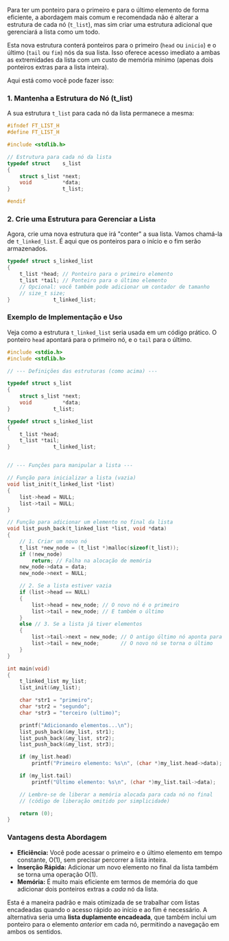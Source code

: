 Para ter um ponteiro para o primeiro e para o último elemento de forma eficiente, a abordagem mais comum e recomendada não é alterar a estrutura de cada nó (`t_list`), mas sim criar uma estrutura adicional que gerenciará a lista como um todo.

Esta nova estrutura conterá ponteiros para o primeiro (`head` ou `inicio`) e o último (`tail` ou `fim`) nós da sua lista. Isso oferece acesso imediato a ambas as extremidades da lista com um custo de memória mínimo (apenas dois ponteiros extras para a lista inteira).

Aqui está como você pode fazer isso:

### 1. Mantenha a Estrutura do Nó (t_list)

A sua estrutura `t_list` para cada nó da lista permanece a mesma:

```c
#ifndef FT_LIST_H
#define FT_LIST_H

#include <stdlib.h>

// Estrutura para cada nó da lista
typedef struct    s_list
{
    struct s_list *next;
    void          *data;
}                 t_list;

#endif
```

### 2. Crie uma Estrutura para Gerenciar a Lista

Agora, crie uma nova estrutura que irá "conter" a sua lista. Vamos chamá-la de `t_linked_list`. É aqui que os ponteiros para o início e o fim serão armazenados.

```c
typedef struct s_linked_list
{
    t_list *head; // Ponteiro para o primeiro elemento
    t_list *tail; // Ponteiro para o último elemento
    // Opcional: você também pode adicionar um contador de tamanho
    // size_t size;
}              t_linked_list;
```

### Exemplo de Implementação e Uso

Veja como a estrutura `t_linked_list` seria usada em um código prático. O ponteiro `head` apontará para o primeiro nó, e o `tail` para o último.

```c
#include <stdio.h>
#include <stdlib.h>

// --- Definições das estruturas (como acima) ---

typedef struct s_list
{
    struct s_list *next;
    void          *data;
}              t_list;

typedef struct s_linked_list
{
    t_list *head;
    t_list *tail;
}              t_linked_list;


// --- Funções para manipular a lista ---

// Função para inicializar a lista (vazia)
void list_init(t_linked_list *list)
{
    list->head = NULL;
    list->tail = NULL;
}

// Função para adicionar um elemento no final da lista
void list_push_back(t_linked_list *list, void *data)
{
    // 1. Criar um novo nó
    t_list *new_node = (t_list *)malloc(sizeof(t_list));
    if (!new_node)
        return; // Falha na alocação de memória
    new_node->data = data;
    new_node->next = NULL;

    // 2. Se a lista estiver vazia
    if (list->head == NULL)
    {
        list->head = new_node; // O novo nó é o primeiro
        list->tail = new_node; // E também o último
    }
    else // 3. Se a lista já tiver elementos
    {
        list->tail->next = new_node; // O antigo último nó aponta para o novo
        list->tail = new_node;       // O novo nó se torna o último
    }
}

int main(void)
{
    t_linked_list my_list;
    list_init(&my_list);

    char *str1 = "primeiro";
    char *str2 = "segundo";
    char *str3 = "terceiro (ultimo)";

    printf("Adicionando elementos...\n");
    list_push_back(&my_list, str1);
    list_push_back(&my_list, str2);
    list_push_back(&my_list, str3);

    if (my_list.head)
        printf("Primeiro elemento: %s\n", (char *)my_list.head->data);

    if (my_list.tail)
        printf("Último elemento: %s\n", (char *)my_list.tail->data);

    // Lembre-se de liberar a memória alocada para cada nó no final
    // (código de liberação omitido por simplicidade)

    return (0);
}
```

### Vantagens desta Abordagem

*   **Eficiência:** Você pode acessar o primeiro e o último elemento em tempo constante, O(1), sem precisar percorrer a lista inteira.
*   **Inserção Rápida:** Adicionar um novo elemento no final da lista também se torna uma operação O(1).
*   **Memória:** É muito mais eficiente em termos de memória do que adicionar dois ponteiros extras a *cada* nó da lista.

Esta é a maneira padrão e mais otimizada de se trabalhar com listas encadeadas quando o acesso rápido ao início e ao fim é necessário. A alternativa seria uma **lista duplamente encadeada**, que também inclui um ponteiro para o elemento *anterior* em cada nó, permitindo a navegação em ambos os sentidos.
